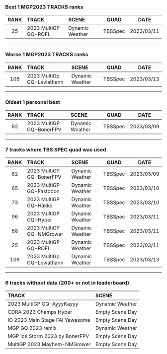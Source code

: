 ### Best 1 MGP2023 TRACKS ranks
|RANK|TRACK|SCENE|QUAD|DATE|
|:---:|:---|:---|:---:|:---:|
|25|2023 MultiGP GQ-ROFL|Dynamic Weather|TBSSpec|2023/03/11|
---
### Worse 1 MGP2023 TRACKS ranks
|RANK|TRACK|SCENE|QUAD|DATE|
|:---:|:---|:---|:---:|:---:|
|108|2023 MultiGp GQ-Leviathann|Dynamic Weather|TBSSpec|2023/03/13|
---
### Oldest 1 personal best
|RANK|TRACK|SCENE|QUAD|DATE|
|:---:|:---|:---|:---:|:---:|
|82|2023 MultiGP GQ-BonerFPV|Dynamic Weather|TBSSpec|2023/03/09|
---
### 7 tracks where TBS SPEC quad was used
|RANK|TRACK|SCENE|QUAD|DATE|
|:---:|:---|:---|:---:|:---:|
|82|2023 MultiGP GQ-BonerFPV|Dynamic Weather|TBSSpec|2023/03/09|
|65|2023 MultiGP GQ-Fastodon|Dynamic Weather|TBSSpec|2023/03/10|
|73|2023 MultiGP GQ-Hakko|Dynamic Weather|TBSSpec|2023/03/10|
|96|2023 MultiGP GQ-Hyper|Dynamic Weather|TBSSpec|2023/03/11|
|68|2023 MultiGP GQ-NMGrower|Dynamic Weather|TBSSpec|2023/03/11|
|25|2023 MultiGP GQ-ROFL|Dynamic Weather|TBSSpec|2023/03/11|
|108|2023 MultiGp GQ-Leviathann|Dynamic Weather|TBSSpec|2023/03/13|
---
### 6 tracks without data (200+ or not in leaderboard)
|TRACK|SCENE|
|:---|:---|
|2023 MultiGP GQ-AyyyKayyy|Dynamic Weather|
|CDRA 2023  Champs Hyper|Empty Scene Day|
|IO 2023 Main Stage FAI Yawesome|Empty Scene Day|
|MGP GQ 2023 remix|Dynamic Weather|
|MGP Ice Storm 2023 by BonerFPV|Empty Scene Day|
|MultiGP 2023 Mayhem-NMGrower|Empty Scene Day|

